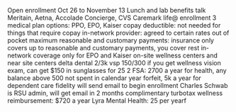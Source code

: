 Open enrollment Oct 26 to November 13
Lunch and lab benefits talk
Meritain, Aetna, Accolade Concierge, CVS Caremark
life@ enrollment
3 medical plan options: PPO, EPO, Kaiser
copay
deductible: not needed for things that require copay
in-network provider: agreed to certain rates
out of pocket maximum
reasonable and customary payments:
	insurance only covers up to reasonable and customary payments, you cover rest
in-network coverage only for EPO and Kaiser
on-site wellness centers and near site centers
delta dental 2/3k
vsp 150/300
if you get wellness vision exam, can get $150 in sunglasses for 25
2 FSA: 2700 a year for health, any balance above 500 not spent in calendar year forfeit, 5k a year for dependent care
fidelity will send email to begin enrollment
Charles Schwab is RSU admin, will get email in 2 months
complimentary turbotax
wellness reimbursement: $720 a year
Lyra Mental Health: 25 per yearf